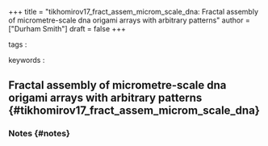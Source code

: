 +++
title = "tikhomirov17_fract_assem_microm_scale_dna: Fractal assembly of micrometre-scale dna origami arrays with arbitrary patterns"
author = ["Durham Smith"]
draft = false
+++

tags
:


keywords
:


## Fractal assembly of micrometre-scale dna origami arrays with arbitrary patterns {#tikhomirov17_fract_assem_microm_scale_dna}


### Notes {#notes}
